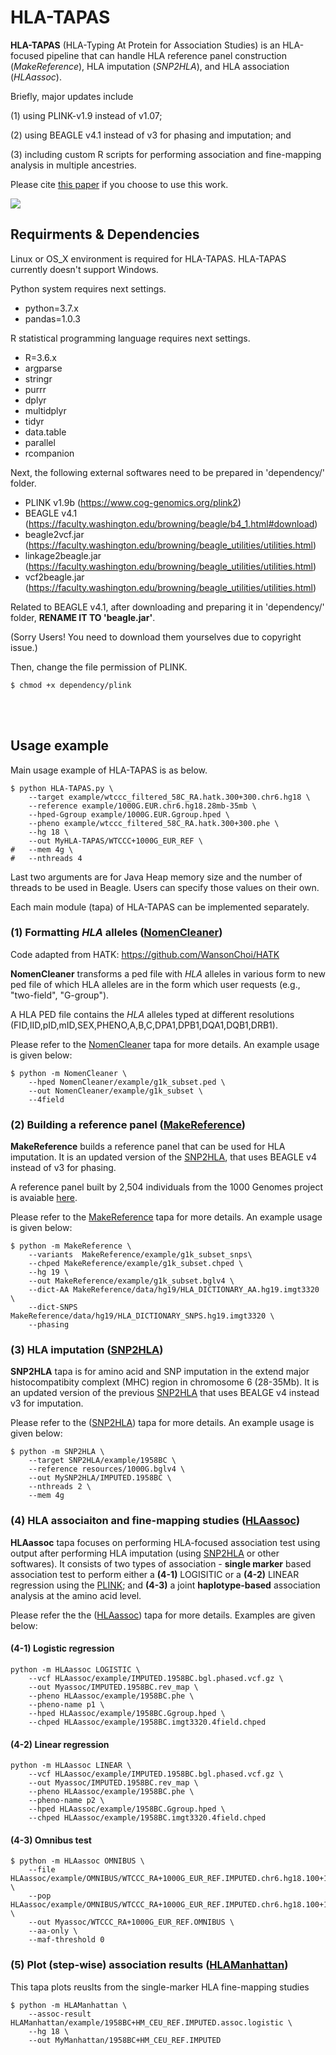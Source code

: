 # HLA-TAPAS
**HLA-TAPAS** (HLA-Typing At Protein for Association Studies) is an HLA-focused pipeline that can handle HLA reference panel construction (*MakeReference*), HLA imputation (*SNP2HLA*), and HLA association (*HLAassoc*).

Briefly, major updates include 

(1) using PLINK-v1.9 instead of v1.07; 

(2) using BEAGLE v4.1 instead of v3 for phasing and imputation; and 

(3) including custom R scripts for performing association and fine-mapping analysis in multiple ancestries. 

Please cite [this paper](https://www.medrxiv.org/content/10.1101/2020.07.16.20155606v1) if you choose to use this work.

<img src="./resources/HLA-TAPAS-pipeline.png">


## Requirments & Dependencies

Linux or OS_X environment is required for HLA-TAPAS. HLA-TAPAS currently doesn't support Windows.

Python system requires next settings.
- python=3.7.x
- pandas=1.0.3

R statistical programming language requires next settings.
- R=3.6.x
- argparse
- stringr
- purrr
- dplyr
- multidplyr
- tidyr
- data.table
- parallel
- rcompanion

Next, the following external softwares need to be prepared in 'dependency/' folder.
- PLINK v1.9b (https://www.cog-genomics.org/plink2)
- BEAGLE v4.1 (https://faculty.washington.edu/browning/beagle/b4_1.html#download)
- beagle2vcf.jar (https://faculty.washington.edu/browning/beagle_utilities/utilities.html)
- linkage2beagle.jar (https://faculty.washington.edu/browning/beagle_utilities/utilities.html)
- vcf2beagle.jar (https://faculty.washington.edu/browning/beagle_utilities/utilities.html)

Related to BEAGLE v4.1, after downloading and preparing it in 'dependency/' folder, **RENAME IT TO 'beagle.jar'**.

(Sorry Users! You need to download them yourselves due to copyright issue.)

Then, change the file permission of PLINK.
```
$ chmod +x dependency/plink
```

<br>
<br>


## Usage example

Main usage example of HLA-TAPAS is as below.

```
$ python HLA-TAPAS.py \
    --target example/wtccc_filtered_58C_RA.hatk.300+300.chr6.hg18 \
    --reference example/1000G.EUR.chr6.hg18.28mb-35mb \
    --hped-Ggroup example/1000G.EUR.Ggroup.hped \
    --pheno example/wtccc_filtered_58C_RA.hatk.300+300.phe \
    --hg 18 \
    --out MyHLA-TAPAS/WTCCC+1000G_EUR_REF \
#   --mem 4g \
#   --nthreads 4
```
Last two arguments are for Java Heap memory size and the number of threads to be used in Beagle. Users can specify those values on their own.

Each main module (tapa) of HLA-TAPAS can be implemented separately.

### (1) Formatting *HLA* alleles ([NomenCleaner](./NomenCleaner))

Code adapted from HATK: https://github.com/WansonChoi/HATK

**NomenCleaner** transforms a ped file with *HLA* alleles in various form to new ped file of which HLA alleles are in the form which user requests (e.g., "two-field", "G-group").

A HLA PED file contains the *HLA* alleles typed at different resolutions (FID,IID,pID,mID,SEX,PHENO,A,B,C,DPA1,DPB1,DQA1,DQB1,DRB1).

Please refer to the [NomenCleaner](./NomenCleaner) tapa for more details. An example usage is given below:

```
$ python -m NomenCleaner \
    --hped NomenCleaner/example/g1k_subset.ped \
    --out NomenCleaner/example/g1k_subset \
    --4field
```

### (2) Building a reference panel ([MakeReference](./MakeReference))
**MakeReference** builds a reference panel that can be used for HLA imputation. It is an updated version of the [SNP2HLA](http://software.broadinstitute.org/mpg/snp2hla/), that uses BEAGLE v4 instead of v3 for phasing.

A reference panel built by 2,504 individuals from the 1000 Genomes project is avaiable [here](./resources). 

Please refer to the [MakeReference](./MakeReference) tapa for more details. An example usage is given below:
```
$ python -m MakeReference \
    --variants  MakeReference/example/g1k_subset_snps\
    --chped MakeReference/example/g1k_subset.chped \
    --hg 19 \
    --out MakeReference/example/g1k_subset.bglv4 \
    --dict-AA MakeReference/data/hg19/HLA_DICTIONARY_AA.hg19.imgt3320 \
    --dict-SNPS MakeReference/data/hg19/HLA_DICTIONARY_SNPS.hg19.imgt3320 \
    --phasing
```

### (3) HLA imputation ([SNP2HLA](./SNP2HLA))
**SNP2HLA** tapa is for amino acid and SNP imputation in the extend major histocompatibity complext (MHC) region in chromosome 6 (28-35Mb). It is an updated version of the previous [SNP2HLA](http://software.broadinstitute.org/mpg/snp2hla/) that uses BEALGE v4 instead v3 for imputation.

Please refer to the ([SNP2HLA](./SNP2HLA)) tapa for more details. An example usage is given below:

```
$ python -m SNP2HLA \
    --target SNP2HLA/example/1958BC \
    --reference resources/1000G.bglv4 \
    --out MySNP2HLA/IMPUTED.1958BC \
    --nthreads 2 \
    --mem 4g
```

### (4) HLA associaiton and fine-mapping studies ([HLAassoc](./HLAassoc))
**HLAassoc** tapa focuses on performing HLA-focused association test using output after performing HLA imputation (using [SNP2HLA](./SNP2HLA) or other softwares). It consists of two types of association - **single marker** based association test to perform either a **(4-1)** LOGISITIC or a  **(4-2)** LINEAR regression using the [PLINK](https://www.cog-genomics.org/plink/1.9/assoc); and **(4-3)** a joint **haplotype-based** association analysis at the amino acid level.

Please refer the the ([HLAassoc](./HLAassoc)) tapa for more details. Examples are given below:

#### (4-1) Logistic regression
```
python -m HLAassoc LOGISTIC \
    --vcf HLAassoc/example/IMPUTED.1958BC.bgl.phased.vcf.gz \
    --out Myassoc/IMPUTED.1958BC.rev_map \
    --pheno HLAassoc/example/1958BC.phe \
    --pheno-name p1 \
    --hped HLAassoc/example/1958BC.Ggroup.hped \
    --chped HLAassoc/example/1958BC.imgt3320.4field.chped
```

#### (4-2) Linear regression
```
python -m HLAassoc LINEAR \
    --vcf HLAassoc/example/IMPUTED.1958BC.bgl.phased.vcf.gz \
    --out Myassoc/IMPUTED.1958BC.rev_map \
    --pheno HLAassoc/example/1958BC.phe \
    --pheno-name p2 \
    --hped HLAassoc/example/1958BC.Ggroup.hped \
    --chped HLAassoc/example/1958BC.imgt3320.4field.chped
```

#### (4-3) Omnibus test
```
$ python -m HLAassoc OMNIBUS \
    --file HLAassoc/example/OMNIBUS/WTCCC_RA+1000G_EUR_REF.IMPUTED.chr6.hg18.100+100 \
    --pop HLAassoc/example/OMNIBUS/WTCCC_RA+1000G_EUR_REF.IMPUTED.chr6.hg18.100+100.pop \
    --out Myassoc/WTCCC_RA+1000G_EUR_REF.OMNIBUS \
    --aa-only \
    --maf-threshold 0
```

### (5) Plot (step-wise) association results ([HLAManhattan](./HLAManhattan))
This tapa plots reuslts from the single-marker  HLA fine-mapping studies
```
$ python -m HLAManhattan \
    --assoc-result HLAManhattan/example/1958BC+HM_CEU_REF.IMPUTED.assoc.logistic \
    --hg 18 \
    --out MyManhattan/1958BC+HM_CEU_REF.IMPUTED
```

<br>
<br>


<!-- 
## Development Log

(2020.04.30.) 

[MakeReference_v2]
    
- refined dependency checkings.
- introduced two tricks, (1) ATtrick and (2) redefineBP, to make Beagle framework work with binary markers.
- File conversion from PLINK to VCF format in 'PREPARE' code block.
- Phasing with Beagle 4.1 is now available.


[SNP2HLA]
- modified the way to convert target PLINK SNP data to VCF file.
- modified bash command for imputation and its execution way(os.system() -> subprocess.run()).

[NomenCleaner]
- disjointly integrated NomenCleaner as a package.
- Upgraded parts have been applied.


(2020.05.01)

[HLA_assoc]
- introduced reverse-mapping module which Yang requested in the recent mail(2020.04.26 00:22).
- introduced PLINK logistic regression for association test.

(2020.05.02.)

[HLA-TAPAS]
- All (1) NomenCleaner, (2) MakeReference(v2, Beagle4.1), (3) SNP2HLA(Python version, Beagle4.1) and (4) HLA_assoc have been integrated in 'HLA-TAPAS.py' main pipeline.
- succeeded in the 1st whole implementations of those functions with 'example/' data.
 -->
